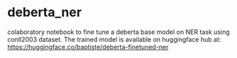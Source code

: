 # deberta_ner
colaboratory notebook to fine tune a deberta base model on NER task using conll2003 dataset.
The trained model is available on huggingface hub at: https://huggingface.co/baptiste/deberta-finetuned-ner  

